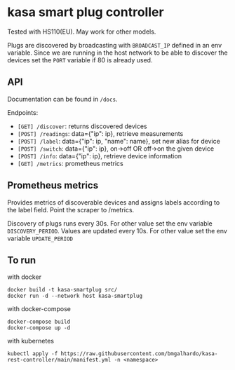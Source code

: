 # kasa smart plug controller

Tested with HS110(EU). May work for other models.

Plugs are discovered by broadcasting with `BROADCAST_IP` defined in an env variable. Since we are running in the host network to be able to discover 
the devices set the `PORT` variable if 80 is already used.

## API

Documentation can be found in `/docs`.

Endpoints:
- `[GET] /discover`: returns discovered devices
- `[POST] /readings`: data={"ip": ip}, retrieve measurements
- `[POST] /label`: data={"ip": ip, "name": name}, set new alias for device
- `[POST] /switch`: data={"ip": ip}, on->off OR off->on the given device
- `[POST] /info`: data={"ip": ip}, retrieve device information
- `[GET] /metrics`: prometheus metrics

## Prometheus metrics

Provides metrics of discoverable devices and
assigns labels according to the label field. 
Point the scraper to /metrics.

Discovery of plugs runs every 30s. 
For other value set the env variable `DISCOVERY_PERIOD`.
Values are updated every 10s. 
For other value set the env variable `UPDATE_PERIOD`

## To run

with docker
```commandline
docker build -t kasa-smartplug src/
docker run -d --network host kasa-smartplug
```

with docker-compose
```commandline
docker-compose build
docker-compose up -d
```

with kubernetes
```commandline
kubectl apply -f https://raw.githubusercontent.com/bmgalhardo/kasa-rest-controller/main/manifest.yml -n <namespace>
```
